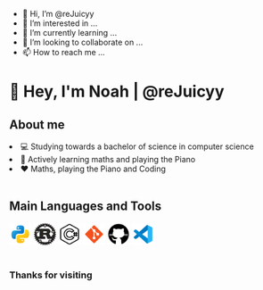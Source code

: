 - 👋 Hi, I’m @reJuicyy
- 👀 I’m interested in ...
- 🌱 I’m currently learning ...
- 💞️ I’m looking to collaborate on ...
- 📫 How to reach me ...

<h1><b>👋 Hey, I'm Noah | @reJuicyy</b></h1>

<h2><b>About me</b></h2>

<li> 💻 Studying towards a bachelor of science in computer science</li>
<li> 🧠 Actively learning maths and playing the Piano</li>
<li> ❤️ Maths, playing the Piano and Coding</li>

<br/>
<h2><b>Main Languages and Tools</b></h2>
<code><img width="40" src="https://github.com/reJuicyy/reJuicyy/blob/main/Icons/Python.svg"></code>
<code><img width="40" src="https://github.com/reJuicyy/reJuicyy/blob/main/Icons/Rust.svg"></code>
<code><img width="40" src="https://github.com/reJuicyy/reJuicyy/blob/main/Icons/CSharp.svg"></code>
<code><img width="40" src="https://github.com/reJuicyy/reJuicyy/blob/main/Icons/Git.svg"></code>
<code><img width="40" src="https://github.com/reJuicyy/reJuicyy/blob/main/Icons/GitHub.svg"></code>
<code><img width="40" src="https://github.com/reJuicyy/reJuicyy/blob/main/Icons/vscode.svg"></code>

<br/>
<br/>

<h3><b>Thanks for visiting</b></h3>
